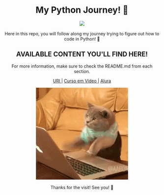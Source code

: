 <h1 align="center">My Python Journey! 🐍</h1>

<p align="center">
  <img src="https://media.giphy.com/media/gG9fVWJdN41NeiHhzk/giphy.gif">
</p>

<p align="center">Here in this repo, you will follow along my journey trying to figure out how to code in Python! 🐍 </p>

<h2 align="center">AVAILABLE CONTENT YOU'LL FIND HERE!</h1> 

<p align="center">For more information, make sure to check the README.md from each section. </p>
<p align="center">
  <a href="https://github.com/turquetti/learningPython/tree/main/URI"> URI </a> |
  <a href="https://github.com/turquetti/learningPython/tree/main/Curso_em_Video"> Curso em Vídeo </a> |
  <a href="#"> Alura </a>
</p>
 

<p align="center">
  <img src="giphy.gif">
</p>

<p align="center">Thanks for the visit! See you! 💚</p>


